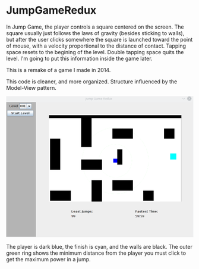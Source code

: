 # JumpGameRedux

In Jump Game, the player controls a square centered on the screen. The square usually just follows the laws of gravity (besides sticking to walls), but after the user clicks somewhere the square is launched toward the point of mouse, with a velocity proportional to the distance of contact. Tapping space resets to the begining of the level. Double tapping space quits the level. I'm going to put this information inside the game later.

This is a remake of a game I made in 2014.

This code is cleaner, and more organized. Structure influenced by the Model-View pattern.


![Raw ingame footage of player jumping](res/screenshots/jumpgame.gif)

The player is dark blue, the finish is cyan, and the walls are black. The outer green ring shows the minimum distance from the player you must click to get the maximum power in a jump.
